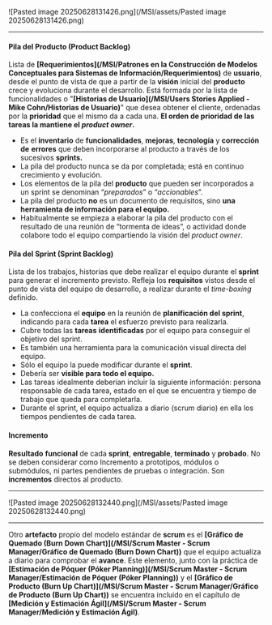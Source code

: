 ![Pasted image 20250628131426.png](/MSI/assets/Pasted image 20250628131426.png)
****
#### **Pila del Producto (Product Backlog)**
Lista de **[Requerimientos](/MSI/Patrones en la Construcción de Modelos Conceptuales para Sistemas de Información/Requerimientos)** de **usuario**, desde el punto de vista de que a partir de la **visión** inicial del **producto** crece y evoluciona durante el desarrollo. 
Está formada por la lista de funcionalidades o "**[Historias de Usuario](/MSI/Users Stories Applied - Mike Cohn/Historias de Usuario)**" que desea obtener el cliente, ordenadas por la **prioridad** que el mismo da a cada una. **El orden de prioridad de las tareas la mantiene el *product owner*.**

- Es el **inventario** de **funcionalidades**, **mejoras**, **tecnología** y **corrección** **de** **errores** que deben incorporarse al producto a través de los sucesivos **sprints.**
- La pila del producto nunca se da por completada; está en continuo crecimiento y evolución.
- Los elementos de la pila del **producto** que pueden ser incorporados a un sprint se denominan “*preparados*” o “*accionables*”.
- La pila del producto **no** es un documento de requisitos, sino **una herramienta de información para el equipo.**
- Habitualmente se empieza a elaborar la pila del producto con el resultado de una reunión de “tormenta de ideas”, o actividad donde colabore todo el equipo compartiendo la visión del *product owner*.
#### **Pila del Sprint (Sprint Backlog)**
Lista de los trabajos, historias que debe realizar el equipo durante el **sprint** para generar el incremento previsto.
Refleja los **requisitos** vistos desde el punto de vista del equipo de desarrollo, a realizar durante el *time-boxing* definido.

- La confecciona el **equipo** en la reunión de **planificación del sprint**, indicando para cada **tarea** el esfuerzo previsto para realizarla.
- Cubre todas las **tareas** **identificadas** por el equipo para conseguir el objetivo del sprint.
- Es también una herramienta para la comunicación visual directa del equipo.
- Sólo el equipo la puede modificar durante el **sprint**.
- Debería ser **visible para todo el equipo.** 
- Las tareas idealmente deberían incluir la siguiente información: persona responsable de cada tarea, estado en el que se encuentra y tiempo de trabajo que queda para completarla.
- Durante el sprint, el equipo actualiza a diario (scrum diario) en ella los tiempos pendientes de cada tarea.
#### **Incremento**
**Resultado** **funcional** de cada **sprint**, **entregable**, **terminado** y **probado**.
No se deben considerar como Incremento a prototipos, módulos o submódulos, ni partes pendientes de pruebas o integración. Son **incrementos** directos al producto.
****
![Pasted image 20250628132440.png](/MSI/assets/Pasted image 20250628132440.png)
****
Otro **artefacto** propio del modelo estándar de **scrum** es el **[Gráfico de Quemado (Burn Down Chart)](/MSI/Scrum Master - Scrum Manager/Gráfico de Quemado (Burn Down Chart))** que el equipo actualiza a diario para comprobar el **avance**. Este elemento, junto con la práctica de **[Estimación de Póquer (Póker Planning)](/MSI/Scrum Master - Scrum Manager/Estimación de Póquer (Póker Planning))** y el **[Gráfico de Producto (Burn Up Chart)](/MSI/Scrum Master - Scrum Manager/Gráfico de Producto (Burn Up Chart))** se encuentra incluido en el capítulo de **[Medición y Estimación Ágil](/MSI/Scrum Master - Scrum Manager/Medición y Estimación Ágil)**.

